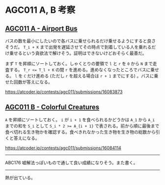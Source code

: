 # AGC011 A, B 考察

## [AGC011 A - Airport Bus](https://atcoder.jp/contests/agc011/tasks/agc011_a)

バスの数を最小にしたいので各バスに乗せられるだけ乗せるようにすると良さそうだ。 `T_i + K` まで出発を遅延させてその時点で到着している人を乗れるだけ乗せるという貪欲法で解けそう。証明はできないけどおそらく最善だ。

まず `T` を昇順にソートしておく。しゃくとりの要領で `l` と `r` を `0` から `N` まで走査する。 `T_r <= T_l + K` の間 `r` を進める。進めなくなったところでバスに乗せる。 `l` を `C` だけ進める (ただし `r` を超える場合は `r + 1` までにする) 。バスに乗せた回数が答えになる。

<https://atcoder.jp/contests/agc011/submissions/16083873>

## [AGC011 B - Colorful Creatures](https://atcoder.jp/contests/agc011/tasks/agc011_b)

`A` を昇順にソートしておく。 `i` が `i + 1` を食べられるかどうかは `A_1` から `A_i` までの和を `S_i` として `S_i * 2 >= A_{i + 1}` で表される。前から順に最後まで食べ切れる生き物かを確認する。食べきれなかった生き物を生き物の総数から引くと答えになる。

<https://atcoder.jp/contests/agc011/submissions/16084114>

---

ABC176 嘘解法っぽいもので通して良い成績になりそう。また書く。

---

熱が出ている。

